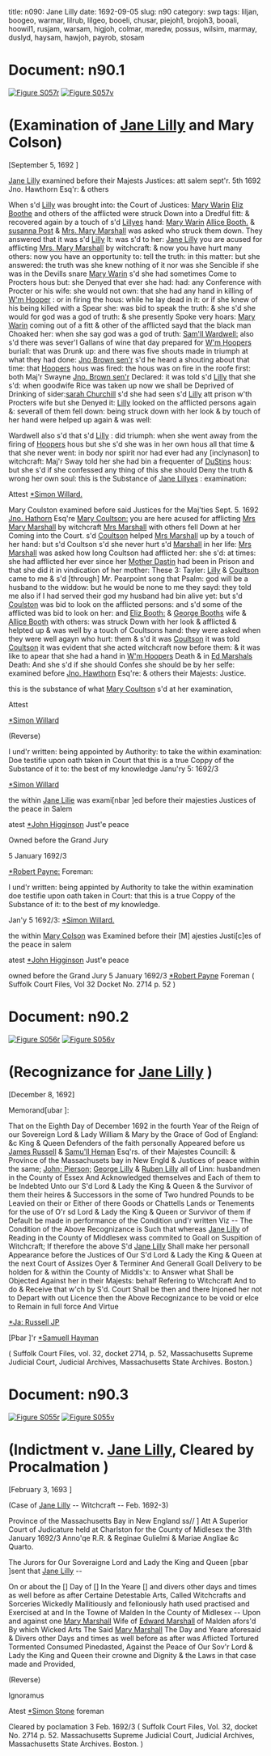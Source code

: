 title: n090: Jane Lilly
date: 1692-09-05
slug: n90
category: swp
tags: liljan, boogeo, warmar, lilrub, lilgeo, booeli, chusar, piejoh1, brojoh3, booali, hoowil1, rusjam, warsam, higjoh, colmar, maredw, possus, wilsim, marmay, duslyd, haysam, hawjoh, payrob, stosam




# Document: n90.1

<a href="archives/Suffolk/large/S057A.jpg" class="jqueryLightbox">![Figure S057r](archives/Suffolk/small/S057A.jpg)</a>
<a href="archives/Suffolk/large/S057B.jpg" class="jqueryLightbox">![Figure S057v](archives/Suffolk/small/S057B.jpg)</a>

# (Examination of [Jane Lilly](/tag/liljan.html) and Mary Colson)

[September 5, 1692 ]

 [Jane Lilly](/tag/liljan.html) examined before their Majests Justices: att salem sept'r. 5th 1692  Jno. Hawthorn Esq'r:  & others

When s'd [Lilly](/tag/liljan.html) was brought into: the Court of Justices: [Mary Warin](/tag/warmar.html) [Eliz Boothe](/tag/booeli.html) and others of the afflicted were struck Down into a Dredful fitt: & recovered again by a touch of s'd [Lillyes](/tag/liljan.html) hand: [Mary Warin](/tag/warmar.html) [Allice Booth.](/tag/booali.html) & [susanna Post](/tag/possus.html) & [Mrs. Mary Marshall](/tag/marmay.html) was asked who struck them down. They answered that it was s'd [Lilly](/tag/liljan.html) It: was s'd to her: [Jane Lilly](/tag/liljan.html) you are acused for afflicting [Mrs. Mary Marshall](/tag/marmay.html) by witchcraft: & now you have hurt many others: now you have an opportunity to: tell the truth: in this matter: but she answered: the truth was she knew nothing of it nor was she Sencible if she was in the Devills snare [Mary Warin](/tag/warmar.html) s'd she had sometimes Come to Procters hous but: she Denyed that ever she had: had: any Conference with Procter or his wife: she would not own: that she had any hand in killing of [W'm Hooper](/tag/hoowil1.html) : or in firing the hous: while he lay dead in it: or if she knew of his being killed with a Spear she: was bid to speak the truth: & she s'd she would for god was a god of truth: & she presently Spoke very hoars: [Mary Warin](/tag/warmar.html) coming out of a fitt & other of the afflicted sayd that the black man Choaked her: when she say god was a god of truth: [Sam'll Wardwell:](/tag/warsam.html) also s'd there was sever'l Gallans of wine that day prepared for [W'm Hoopers](/tag/hoowil1.html) buriall: that was Drunk up: and there was five shouts made in triumph at what they had done: [Jno Brown sen'r](/tag/brojoh3.html) s'd he heard a shouting about that time: that [Hoopers](/tag/hoowil1.html) hous was fired: the hous was on fire in the roofe first: both Maj'r Swayne [Jno. Brown sen'r](/tag/brojoh3.html) Declared: it was told s'd [Lilly](/tag/liljan.html) that she s'd: when goodwife Rice was taken up now we shall be Deprived of Drinking of sider:[sarah Churchill](/tag/chusar.html) s'd she had seen s'd [Lilly](/tag/liljan.html) att prison w'th Procters wife but she Denyed it: [Lilly](/tag/liljan.html) looked on the afflicted persons again &: severall of  them fell down: being struck down with her look & by touch of her hand were helped up again & was well:

Wardwell also s'd that s'd [Lilly](/tag/liljan.html) : did triumph: when she went away from the firing of [Hoopers](/tag/hoowil1.html) hous but she s'd she was in her own hous all that time & that she never went: in body nor spirit nor had ever had any [inclynason] to witchcraft: Maj'r Sway told her she had bin a frequenter of [DuStins](/tag/duslyd.html) hous: but she s'd if she confessed any thing of this she should Deny the truth & wrong her own soul: this is the Substance of [Jane Lillyes](/tag/liljan.html) : examination:

Attest [*Simon Willard.](/tag/wilsim.html)

Mary Coulston examined before said Justices for the Maj'ties Sept. 5. 1692 [Jno. Hathorn](/tag/hawjoh.html) Esq're [Mary Coultson:](/tag/colmar.html) you are here acused for afflicting [Mrs Mary Marshall](/tag/marmay.html) by witchcraft [Mrs Marshall](/tag/marmay.html) with others fell Down at her Coming into the Court. s'd [Coultson](/tag/colmar.html) helped [Mrs Marshall](/tag/marmay.html) up by a touch of her hand: but s'd Coultson s'd she never hurt s'd [Marshall](/tag/marmay.html) in her life: [Mrs Marshall](/tag/marmay.html) was asked how long Coultson had afflicted her: she s'd: at times: she had afflicted her ever since her [Mother Dastin](/tag/duslyd.html) had been in Prison and that she did it in vindication of her mother: These 3: Tayler: [Lilly](/tag/liljan.html) & [Coultson](/tag/colmar.html) came to me & s'd [through] Mr. Pearpoint song that Psalm: god will be a husband to the widdow: but he would be none to me they sayd: they told me also if I had served their god my husband had bin alive yet: but s'd [Coulston](/tag/colmar.html) was bid to look on the afflicted persons: and s'd some of the afflicted was bid to look on her: and [Eliz Booth:](/tag/booeli.html) & [George Booths](/tag/boogeo.html) wife & [Allice Booth](/tag/booali.html) with others: was struck Down with her look & afflicted & helpted up & was well by a touch of Coultsons hand: they were asked when they were well agayn who hurt: them & s'd it was [Coultson](/tag/colmar.html) it was told [Coultson](/tag/colmar.html) it was evident that she acted witchcraft now before them: & it was like to apear that she had a hand in [W'm Hoopers](/tag/hoowil1.html) Death & in [Ed Marshals](/tag/maredw.html) Death: And she s'd if she should Confes she should be by her selfe: examined before [Jno. Hawthorn](/tag/hawjoh.html) Esq're: & others their Majests: Justice.

this is the substance of what [Mary Coultson](/tag/colmar.html) s'd at her examination,

Attest 

[*Simon Willard](/tag/wilsim.html)

(Reverse) 

I und'r written: being appointed by Authority: to take the within examination: Doe testifie upon oath taken in Court that this is a  true Coppy of the Substance of it to: the best of my knowledge Janu'ry 5: 1692/3

[*Simon Willard](/tag/wilsim.html)

the within [Jane Lilie](/tag/liljan.html) was exami[nbar ]ed before their majesties Justices of the peace in Salem

atest [*John Higginson](/tag/higjoh.html) Just'e peace

Owned before the Grand Jury 

5 January 1692/3

[*Robert Payne:](/tag/payrob.html) Foreman:

I und'r written: being appinted by Authority to take the within examination doe testifie upon oath taken in Court: that this is a true Coppy of the Substance of it: to the best of my knowledge. 

Jan'y 5 1692/3: [*Simon Willard.](/tag/wilsim.html)

the within [Mary Colson](/tag/colmar.html) was Examined before their [M] ajesties Justi[c]es of the peace in salem

atest [*John Higginson](/tag/higjoh.html) Just'e peace

owned before the Grand Jury 
5 January 1692/3  [*Robert Payne](/tag/payrob.html) Foreman ( Suffolk Court Files, Vol 32 Docket No. 2714 p. 52 )

# Document: n90.2

<a href="archives/Suffolk/large/S056A.jpg" class="jqueryLightbox">![Figure S056r](archives/Suffolk/small/S056A.jpg)</a>
<a href="archives/Suffolk/large/S056B.jpg" class="jqueryLightbox">![Figure S056v](archives/Suffolk/small/S056B.jpg)</a>

# (Recognizance for [Jane Lilly](/tag/liljan.html) )

[December 8, 1692]

Memorand[ubar ]:

That on the Eighth Day of December 1692 in the fourth Year of the Reign of our Sovereign Lord & Lady William & Mary by the Grace of God of England: &c King & Queen Defenders of the faith personally Appeared before us [James Russell](/tag/rusjam.html) & [Samu'll Heman](/tag/haysam.html) Esq'rs. of their Majestes Councill: & Province of the Massachusets bay in New Engld & Justices of peace within the same; [John; Pierson;](/tag/piejoh1.html) [George Lilly](/tag/lilgeo.html) & [Ruben Lilly](/tag/lilrub.html) all of Linn: husbandmen in the County of Essex And Acknowledged themselves and Each of them to be Indebted Unto our S'd Lord & Lady the King & Queen & the Survivor of them their heires & Successors in the some of Two hundred Pounds to be Leavied on their or Either of there Goods or Chattells Lands or Tenements for the use  of O'r sd Lord & Lady the King & Queen or Survivor of them if Default be made in performance of the Condition und'r written Viz -- The Condition of the Above Recognizance is Such that whereas [Jane Lilly](/tag/liljan.html) of Reading in the County of Middlesex wass commited to Goall on Suspition of Witchcraft; If therefore the above S'd [Jane Lilly](/tag/liljan.html) Shall make her personall Appearance before the Justices of Our S'd Lord & Lady the King & Queen at the next Court of Assizes Oyer & Terminer And Generall Goall Delivery to be holden for & within the County of Middls'x: to Answer what Shall be Objected Against her in their Majests: behalf Refering to Witchcraft And to do & Receive that w'ch by S'd. Court Shall be then and there Injoned her not to Depart with out Licence then the Above Recognizance to be void or elce to Remain in full force And Virtue

[*Ja: Russell JP](/tag/rusjam.html)

[Pbar ]'r [*Samuell Hayman](/tag/haysam.html)

( Suffolk Court Files, vol. 32, docket 2714, p. 52, Massachusetts Supreme Judicial Court, Judicial Archives, Massachusetts State Archives. Boston.)


# Document: n90.3

<a href="archives/Suffolk/large/S055A.jpg" class="jqueryLightbox">![Figure S055r](archives/Suffolk/small/S055A.jpg)</a>
<a href="archives/Suffolk/large/S055B.jpg" class="jqueryLightbox">![Figure S055v](archives/Suffolk/small/S055B.jpg)</a>

# (Indictment v. [Jane Lilly](/tag/liljan.html), Cleared by Procalmation )

[February 3, 1693 ]

  (Case of [Jane Lilly](/tag/liljan.html) -- Witchcraft -- Feb. 1692-3)

Province of the Massachusetts Bay in New England ss// ] Att A Superior Court of Judicature held at Charlston for the County of Midlesex the 31th January 1692/3 Anno'qe R.R. & Reginae Gulielmi & Mariae Angliae &c Quarto.

The Jurors for Our Soveraigne Lord and Lady the King and Queen [pbar ]sent that [Jane Lilly](/tag/liljan.html) --

On or about the [] Day of [] In the Yeare [] and divers other days and times as well before as after Certaine Detestable Arts, Called Witchcrafts and Sorceries Wickedly Mallitiously and felloniously hath used practised and Exercised at and In the Towne of Malden In the County of Midlesex -- Upon and against one [Mary Marshall](/tag/marmay.html) Wife of [Edward Marshall](/tag/maredw.html) of Malden afors'd By which Wicked Arts The Said [Mary Marshall](/tag/marmay.html) The Day and Yeare aforesaid & Divers other Days and times as well before as after was Aflicted Tortured Tormented  Consumed Pinedasted, Against the Peace of Our Sov'r Lord & Lady the King and Queen their crowne and Dignity & the Laws in that case made and Provided,

(Reverse) 

Ignoramus 

Atest [*Simon Stone](/tag/stosam.html) foreman

Cleared by poclamation 
3 Feb. 1692/3  ( Suffolk Court Files, Vol. 32, docket No. 2714 p. 52. Massachusetts Supreme Judicial Court, Judicial Archives, Massachusetts State Archives. Boston. )